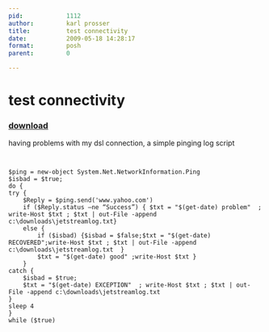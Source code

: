 ```yaml
---
pid:            1112
author:         karl prosser
title:          test connectivity
date:           2009-05-18 14:28:17
format:         posh
parent:         0

---
```


# test connectivity

### [download](Scripts\1112.ps1)

having problems with my dsl connection, a simple pinging log script	

```posh


$ping = new-object System.Net.NetworkInformation.Ping
$isbad = $true;
do {
try {
    $Reply = $ping.send('www.yahoo.com')
    if ($Reply.status –ne “Success”) { $txt = "$(get-date) problem"  ; write-Host $txt ; $txt | out-File -append c:\downloads\jetstreamlog.txt} 
    else { 
        if ($isbad) {$isbad = $false;$txt = "$(get-date) RECOVERED";write-Host $txt ; $txt | out-File -append c:\downloads\jetstreamlog.txt  }
        $txt = "$(get-date) good" ;write-Host $txt }
    }
catch {
    $isbad = $true;
    $txt = "$(get-date) EXCEPTION"  ; write-Host $txt ; $txt | out-File -append c:\downloads\jetstreamlog.txt
}
sleep 4
}
while ($true)



 
```
